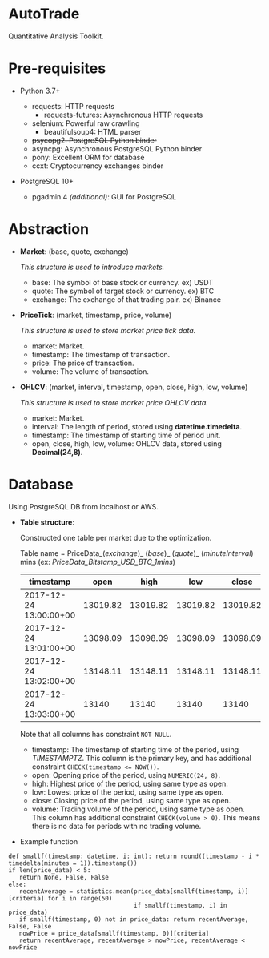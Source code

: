 # AutoTrade

Quantitative Analysis Toolkit.

# Pre-requisites

- Python 3.7+
    - requests: HTTP requests
        - requests-futures: Asynchronous HTTP requests
    - selenium: Powerful raw crawling
        - beautifulsoup4: HTML parser
    - ~~psycopg2: PostgreSQL Python binder~~
    - asyncpg: Asynchronous PostgreSQL Python binder
    - pony: Excellent ORM for database
    - ccxt: Cryptocurrency exchanges binder
    
- PostgreSQL 10+
    - pgadmin 4 *(additional)*: GUI for PostgreSQL
    
# Abstraction

- **Market**: (base, quote, exchange)
    
    *This structure is used to introduce markets.*
    - base: The symbol of base stock or currency. ex) USDT
    - quote: The symbol of target stock or currency. ex) BTC
    - exchange: The exchange of that trading pair. ex) Binance

- **PriceTick**: (market, timestamp, price, volume)

    *This structure is used to store market price tick data.*
    - market: Market.
    - timestamp: The timestamp of transaction.
    - price: The price of transaction.
    - volume: The volume of transaction.

- **OHLCV**: (market, interval, timestamp, open, close, high, low, volume)
    
    *This structure is used to store market price OHLCV data.*
    - market: Market.
    - interval: The length of period, stored using **datetime.timedelta**.
    - timestamp: The timestamp of starting time of period unit.
    - open, close, high, low, volume: OHLCV data, stored using **Decimal(24,8)**.

# Database

Using PostgreSQL DB from localhost or AWS.

- **Table structure**: 

    Constructed one table per market due to the optimization.

    Table name = PriceData_(*exchange*)_ (*base*)_ (*quote*)_ (*minuteInterval*) mins
    (ex: *PriceData_Bitstamp_USD_BTC_1mins*)

    timestamp | open | high | low | close | volume
    ---- | ---- | ---- | ---- | ---- | ----
    2017-12-24 13:00:00+00 | 13019.82 | 13019.82 | 13019.82 | 13019.82 | 0.05
    2017-12-24 13:01:00+00 | 13098.09 | 13098.09 | 13098.09 | 13098.09 | 0.96350729
    2017-12-24 13:02:00+00 | 13148.11 | 13148.11 | 13148.11 | 13148.11 |	0.07149971
    2017-12-24 13:03:00+00 | 13140	 | 13140 | 13140 | 13140 | 0.26503305

    Note that all columns has constraint `NOT NULL`.
    - timestamp: The timestamp of starting time of the period, using *TIMESTAMPTZ*. 
        This column is the primary key, and has additional constraint `CHECK(timestamp <= NOW())`.
    - open: Opening price of the period, using `NUMERIC(24, 8)`.
    - high: Highest price of the period, using same type as open.
    - low: Lowest price of the period, using same type as open.
    - close: Closing price of the period, using same type as open.
    - volume: Trading volume of the period, using same type as open.
        This column has additional constraint `CHECK(volume > 0)`.
        This means there is no data for periods with no trading volume.
        
 * Example function
 ```
def smallf(timestamp: datetime, i: int): return round((timestamp - i * timedelta(minutes = 1)).timestamp())
if len(price_data) < 5:
    return None, False, False
else:
    recentAverage = statistics.mean(price_data[smallf(timestamp, i)][criteria] for i in range(50)
                                    if smallf(timestamp, i) in price_data)
    if smallf(timestamp, 0) not in price_data: return recentAverage, False, False
    nowPrice = price_data[smallf(timestamp, 0)][criteria]
    return recentAverage, recentAverage > nowPrice, recentAverage < nowPrice
 ```